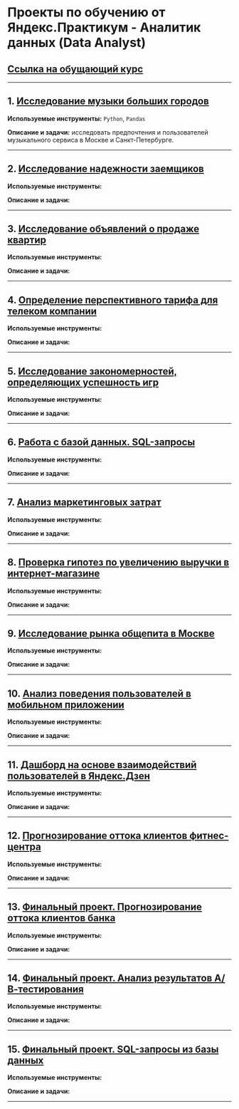 # Проекты по обучению от Яндекс.Практикум - Аналитик данных (Data Analyst)
## [Ссылка на обущающий курс](https://practicum.yandex.ru/data-analyst/)
---
## 1. [Исследование музыки больших городов](https://github.com/Greg029/Yandex.Praktikum_Data_analytics/tree/main/01_Music)

**Используемые инструменты:** `Python`, `Pandas`

**Описание и задачи:** исследовать предпочтения и пользователей музыкального сервиса в Москве и Санкт-Петербурге.

---
## 2. [Исследование надежности заемщиков](https://github.com/Greg029/Yandex.Praktikum_Data_analytics/tree/main/02_Bank_credit_scoring)

**Используемые инструменты:** 

**Описание и задачи:** 

---
## 3. [Исследование объявлений о продаже квартир](https://github.com/Greg029/Yandex.Praktikum_Data_analytics/tree/main/03_Real_estate_spb)

**Используемые инструменты:** 

**Описание и задачи:** 

---
## 4. [Определение перспективного тарифа для телеком компании](https://github.com/Greg029/Yandex.Praktikum_Data_analytics/tree/main/04_Telecom_tariff)

**Используемые инструменты:** 

**Описание и задачи:** 

---
## 5. [Исследование закономерностей, определяющих успешность игр](https://github.com/Greg029/Yandex.Praktikum_Data_analytics/tree/main/05_Games)

**Используемые инструменты:** 

**Описание и задачи:** 

---
## 6. [Работа с базой данных. SQL-запросы](https://github.com/Greg029/Yandex.Praktikum_Data_analytics/tree/main/06_Sql_invest)

**Используемые инструменты:** 

**Описание и задачи:** 

---
## 7. [Анализ маркетинговых затрат](https://github.com/Greg029/Yandex.Praktikum_Data_analytics/tree/main/07_Marketing)

**Используемые инструменты:** 

**Описание и задачи:** 

---
## 8. [Проверка гипотез по увеличению выручки в интернет-магазине](https://github.com/Greg029/Yandex.Praktikum_Data_analytics/tree/main/08_Ab_test_internet_store)

**Используемые инструменты:** 

**Описание и задачи:** 

---
## 9. [Исследование рынка общепита в Москве](https://github.com/Greg029/Yandex.Praktikum_Data_analytics/tree/main/09_Cafe_msk)

**Используемые инструменты:** 

**Описание и задачи:** 

---
## 10. [Анализ поведения пользователей в мобильном приложении](https://github.com/Greg029/Yandex.Praktikum_Data_analytics/tree/main/10_Ab_test_sales_funnel)

**Используемые инструменты:** 

**Описание и задачи:** 

---
## 11. [Дашборд на основе взаимодействий пользователей в Яндекс.Дзен](https://github.com/Greg029/Yandex.Praktikum_Data_analytics/tree/main/11_Automatization)

**Используемые инструменты:** 

**Описание и задачи:** 

---
## 12. [Прогнозирование оттока клиентов фитнес-центра](https://github.com/Greg029/Yandex.Praktikum_Data_analytics/tree/main/12_Fitness_clients)

**Используемые инструменты:** 

**Описание и задачи:** 

---
## 13. [Финальный проект. Прогнозирование оттока клиентов банка](https://github.com/Greg029/Yandex.Praktikum_Data_analytics/tree/main/13_Final_project_bank)

**Используемые инструменты:** 

**Описание и задачи:** 

---
## 14. [Финальный проект. Анализ результатов А/В-тестирования](https://github.com/Greg029/Yandex.Praktikum_Data_analytics/tree/main/14_Final_project_ab_test)

**Используемые инструменты:** 

**Описание и задачи:** 

---
## 15. [Финальный проект. SQL-запросы из базы данных](https://github.com/Greg029/Yandex.Praktikum_Data_analytics/tree/main/15_Final_project_sql)

**Используемые инструменты:** 

**Описание и задачи:** 

---
